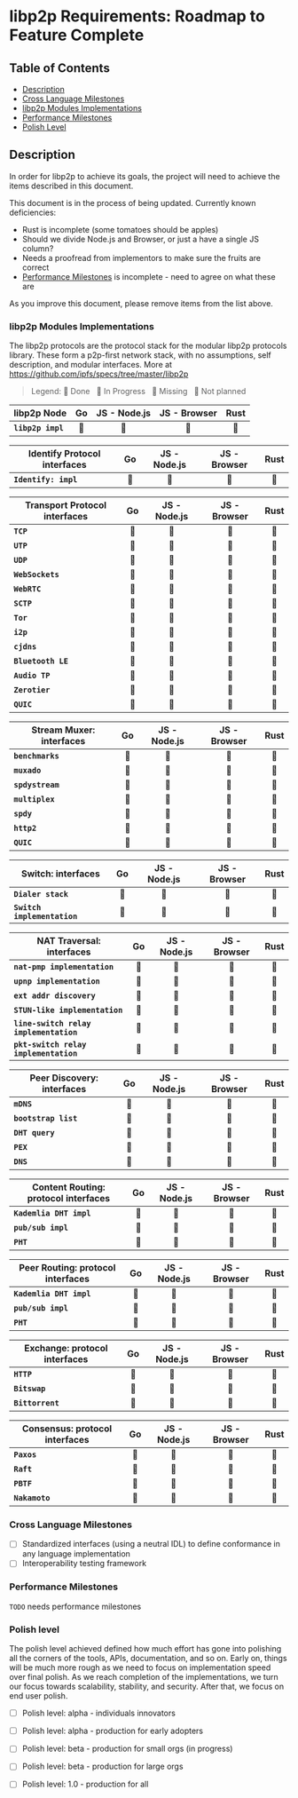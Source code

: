 # libp2p Requirements: Roadmap to Feature Complete

## Table of Contents

- [Description](#description)
- [Cross Language Milestones](#cross-language-milestones)
- [libp2p Modules Implementations](#libp2p-modules-implementations)
- [Performance Milestones](#performance-milestones)
- [Polish Level](#polish-level)

## Description

In order for libp2p to achieve its goals, the project will need to achieve the items described in this document.

This document is in the process of being updated.  Currently known deficiencies:
 * Rust is incomplete (some tomatoes should be apples)
 * Should we divide Node.js and Browser, or just a have a single JS column?
 * Needs a proofread from implementors to make sure the fruits are correct
 * [Performance Milestones](#performance-milestones) is incomplete - need to agree on what these are

As you improve this document, please remove items from the list above.

### libp2p Modules Implementations 

The libp2p protocols are the protocol stack for the modular libp2p protocols library. These form a p2p-first network stack, with no assumptions, self description, and modular interfaces. More at https://github.com/ipfs/specs/tree/master/libp2p

> Legend: :green_apple: Done &nbsp; :lemon: In Progress &nbsp; :tomato: Missing &nbsp; :chestnut: Not planned

| libp2p Node                                  | Go            | JS - Node.js    |  JS - Browser   | Rust          |
| -------------------------------------------- | :-----------: | :-------------: | :-------------: | :-----------: |
| **`libp2p impl`**                            | :green_apple: | :green_apple:   | :green_apple:   | :green_apple: |

| Identify Protocol interfaces                 | Go            | JS - Node.js    |  JS - Browser   | Rust          |
| -------------------------------------------- | :-----------: | :-------------: | :-------------: | :-----------: |
| **`Identify: impl`**                         | :green_apple: | :green_apple:   | :green_apple:   | :tomato:      |


| Transport Protocol interfaces                | Go            | JS - Node.js    |  JS - Browser   | Rust          |
| -------------------------------------------- | :-----------: | :-------------: | :-------------: | :-----------: |
| **`TCP`**                                    | :green_apple: | :green_apple:   | :green_apple:   | :green_apple: |
| **`UTP`**                                    | :green_apple: | :green_apple:   | :green_apple:   | :tomato:      |
| **`UDP`**                                    | :green_apple: | :tomato:        | :tomato:        | :tomato:      |
| **`WebSockets`**                             | :green_apple: | :green_apple:   | :green_apple:   | :tomato:      |
| **`WebRTC`**                                 | :tomato:      | :green_apple:   | :green_apple:   | :tomato:      |
| **`SCTP`**                                   | :tomato:      | :tomato:        | :tomato:        | :tomato:      |
| **`Tor`**                                    | :tomato:      | :tomato:        | :tomato:        | :tomato:      |
| **`i2p`**                                    | :tomato:      | :tomato:        | :tomato:        | :tomato:      |
| **`cjdns`**                                  | :tomato:      | :tomato:        | :tomato:        | :tomato:      |
| **`Bluetooth LE`**                           | :tomato:      | :tomato:        | :tomato:        | :tomato:      |
| **`Audio TP`**                               | :tomato:      | :tomato:        | :tomato:        | :tomato:      |
| **`Zerotier`**                               | :tomato:      | :tomato:        | :tomato:        | :tomato:      |
| **`QUIC`**                                   | :tomato:      | :tomato:        | :tomato:        | :tomato:      |


| Stream Muxer: interfaces                     | Go            | JS - Node.js    |  JS - Browser   | Rust          |
| -------------------------------------------- | :-----------: | :-------------: | :-------------: | :-----------: |
| **`benchmarks`**                             | :green_apple: | :green_apple:   | :green_apple:   | :tomato:      |
| **`muxado`**                                 | :green_apple: | :tomato:        | :tomato:        | :tomato:      |
| **`spdystream`**                             | :green_apple: | :tomato:        | :tomato:        | :tomato:      |
| **`multiplex`**                              | :green_apple: | :green_apple:   | :green_apple:   | :tomato:      |
| **`spdy`**                                   | :tomato:      | :green_apple:   | :green_apple:   | :tomato:      |
| **`http2`**                                  | :tomato:      | :tomato:        | :tomato:        | :tomato:      |
| **`QUIC`**                                   | :tomato:      | :tomato:        | :tomato:        | :tomato:      |


| Switch: interfaces                           | Go            | JS - Node.js    |  JS - Browser   | Rust          |
| -------------------------------------------- | :-----------: | :-------------: | :-------------: | :-----------: |
| **`Dialer stack`**                           | :green_apple: | :green_apple:   | :green_apple:   | :tomato:      |
| **`Switch implementation`**                  | :green_apple: | :green_apple:   | :green_apple:   | :tomato:      |



| NAT Traversal: interfaces                    | Go            | JS - Node.js    |  JS - Browser   | Rust          |
| -------------------------------------------- | :-----------: | :-------------: | :-------------: | :-----------: |
| **`nat-pmp implementation`**                 | :green_apple: | :tomato:        | :tomato:        | :tomato:      |
| **`upnp implementation`**                    | :green_apple: | :tomato:        | :tomato:        | :tomato:      |
| **`ext addr discovery`**                     | :green_apple: | :tomato:        | :tomato:        | :tomato:      |
| **`STUN-like implementation`**               | :tomato:      | :tomato:        | :tomato:        | :tomato:      |
| **`line-switch relay implementation`**       | :green_apple: | :tomato:        | :tomato:        | :tomato:      |
| **`pkt-switch relay implementation`**        | :tomato:      | :tomato:        | :tomato:        | :tomato:      |


| Peer Discovery: interfaces                   | Go            | JS - Node.js    |  JS - Browser   | Rust          |
| -------------------------------------------- | :-----------: | :-------------: | :-------------: | :-----------: |
| **`mDNS`**                                   | :green_apple: | :green_apple:   | :green_apple:   | :tomato:      |
| **`bootstrap list`**                         | :green_apple: | :green_apple:   | :green_apple:   | :tomato:      |
| **`DHT query`**                              | :green_apple: | :green_apple:   | :green_apple:   | :tomato:      |
| **`PEX`**                                    | :tomato:      | :tomato:        | :tomato:        | :tomato:      |
| **`DNS`**                                    | :tomato:      | :tomato:        | :tomato:        | :tomato:      |



| Content Routing: protocol interfaces         | Go            | JS - Node.js    |  JS - Browser   | Rust          |
| -------------------------------------------- | :-----------: | :-------------: | :-------------: | :-----------: |
| **`Kademlia DHT impl`**                      | :green_apple: | :green_apple:   | :green_apple:   | :tomato:      |
| **`pub/sub impl`**                           | :tomato:      | :tomato:        | :tomato:        | :tomato:      |
| **`PHT`**                                    | :tomato:      | :tomato:        | :tomato:        | :tomato:      |



| Peer Routing: protocol interfaces            | Go            | JS - Node.js    |  JS - Browser   | Rust          |
| -------------------------------------------- | :-----------: | :-------------: | :-------------: | :-----------: |
| **`Kademlia DHT impl`**                      | :green_apple: | :green_apple:   | :green_apple:   | :tomato:      |
| **`pub/sub impl`**                           | :tomato:      | :tomato:        | :tomato:        | :tomato:      |
| **`PHT`**                                    | :tomato:      | :tomato:        | :tomato:        | :tomato:      |


| Exchange: protocol interfaces                | Go            | JS - Node.js    |  JS - Browser   | Rust          |
| -------------------------------------------- | :-----------: | :-------------: | :-------------: | :-----------: |
| **`HTTP`**                                   | :green_apple: | :green_apple:   | :green_apple:   | :tomato:      |
| **`Bitswap`**                                | :green_apple: | :green_apple:   | :green_apple:   | :tomato:      |
| **`Bittorrent`**                             | :green_apple: | :green_apple:   | :green_apple:   | :tomato:      |


| Consensus: protocol interfaces               | Go            | JS - Node.js    |  JS - Browser   | Rust          |
| -------------------------------------------- | :-----------: | :-------------: | :-------------: | :-----------: |
| **`Paxos`**                                  | :chestnut:    | :chestnut:      | :chestnut:      | :chestnut:    |
| **`Raft`**                                   | :tomato:      | :tomato:        | :tomato:        | :tomato:      |
| **`PBTF`**                                   | :tomato:      | :tomato:        | :tomato:        | :tomato:      |
| **`Nakamoto`**                               | :tomato:      | :tomato:        | :tomato:        | :tomato:      |


### Cross Language Milestones

- [ ] Standardized interfaces (using a neutral IDL) to define conformance in any language implementation
- [ ] Interoperability testing framework

### Performance Milestones

`TODO` needs performance milestones

### Polish level

The polish level achieved defined how much effort has gone into polishing all the corners of the tools, APIs, documentation, and so on. Early on, things will be much more rough as we need to focus on implementation speed over final polish. As we reach completion of the implementations, we turn our focus towards scalability, stability, and security. After that, we focus on end user polish.	

- [ ] Polish level: alpha - individuals innovators
- [ ] Polish level: alpha - production for early adopters
- [ ] Polish level: beta - production for small orgs (in progress)
- [ ] Polish level: beta - production for large orgs
- [ ] Polish level: 1.0 - production for all

